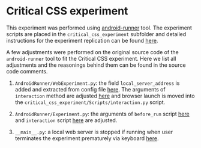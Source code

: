 # Critical CSS experiment

This experiment was performed using [android-runner](https://github.com/S2-group/android-runner) tool. The experiment scripts are placed in the `critical_css_experiment` subfolder and detailed instructions for the experiment replication can be found [here](https://github.com/minana96/green-lab/blob/repo-organize/android_runner/critical_css_experiment/README.md).

A few adjustments were performed on the original source code of the `android-runner` tool to fit the Critical CSS experiment. Here we list all adjustments and the reasonings behind them can be found in the source code comments.

1. `AndroidRunner/WebExperiment.py`: the field `local_server_address` is added and extracted from config file [here](https://github.com/minana96/green-lab/blob/repo-organize/android_runner/AndroidRunner/WebExperiment.py#L20). The arguments of `interaction` method are adjusted [here](https://github.com/minana96/green-lab/blob/repo-organize/android_runner/AndroidRunner/WebExperiment.py#L70) and browser launch is moved into the `critical_css_experiment/Scripts/interaction.py` script. 

2. `AndroidRunner/Experiment.py`: the arguments of `before_run` script [here](https://github.com/minana96/green-lab/blob/repo-organize/android_runner/AndroidRunner/Experiment.py#L197) and `interaction` script [here](https://github.com/minana96/green-lab/blob/repo-organize/android_runner/AndroidRunner/Experiment.py#L209) are adjusted. 

3. `__main__.py`: a local web server is stopped if running when user terminates the experiment prematurely via keyboard [here](https://github.com/minana96/green-lab/blob/repo-organize/android_runner/__main__.py#L36).
